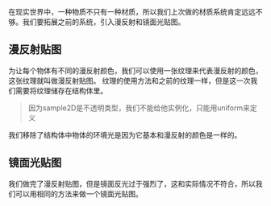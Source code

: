 在现实世界中，一种物质不只有一种材质，所以我们上次做的材质系统肯定远远不够。我们要拓展之前的系统，引入漫反射和镜面光贴图。
## 漫反射贴图
为让每个物体有不同的漫反射颜色，我们可以使用一张纹理来代表漫反射的颜色，这张纹理就叫做漫反射贴图。
纹理的使用方法和之前的纹理一样，但是这一次我们需要将纹理储存在结构体里。
> 因为sample2D是不透明类型，我们不能给他实例化，只能用uniform来定义

我们移除了结构体中物体的环境光是因为它基本和漫反射的颜色是一样的。
## 镜面光贴图
我们做完了漫反射贴图，但是镜面反光过于强烈了，这和实际情况不符合，所以我们可以用相同的方法来做一个镜面光贴图。